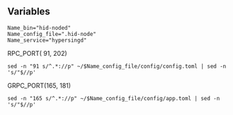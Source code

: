 
## Variables

```
Name_bin="hid-noded"
Name_config_file=".hid-node"
Name_service="hypersingd"
```

RPC_PORT( 91, 202)
```
sed -n "91 s/^.*://p" ~/$Name_config_file/config/config.toml | sed -n 's/"$//p'

```

GRPC_PORT(165, 181)
```
sed -n "165 s/^.*://p" ~/$Name_config_file/config/app.toml | sed -n 's/"$//p'

```
